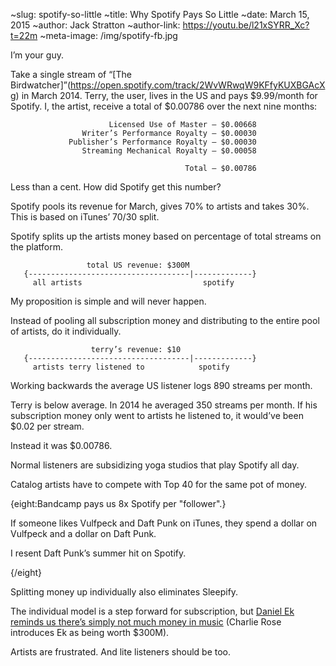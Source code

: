 ~slug: spotify-so-little
~title: Why Spotify Pays So Little
~date: March 15, 2015
~author: Jack Stratton
~author-link: https://youtu.be/l21xSYRR_Xc?t=22m
~meta-image: /img/spotify-fb.jpg

I’m your guy.

Take a single stream of “[The Birdwatcher]”(https://open.spotify.com/track/2WvWRwqW9KFfyKUXBGAcXg) in March 2014. Terry, the user, lives in the US and pays $9.99/month for Spotify. I, the artist, receive a total of $0.00786 over the next nine months:

```
                      Licensed Use of Master — $0.00668 
                Writer’s Performance Royalty — $0.00030
             Publisher’s Performance Royalty — $0.00030  
                Streaming Mechanical Royalty — $0.00058 

                                       Total — $0.00786
```

Less than a cent. How did Spotify get this number?

Spotify pools its revenue for March, gives 70% to artists and takes 30%. This is based on iTunes’ 70/30 split. 

Spotify splits up the artists money based on percentage of total streams on the platform.

```
                 total US revenue: $300M
   {------------------------------------|-------------}
     all artists                           spotify
```

My proposition is simple and will never happen.

Instead of pooling all subscription money and distributing to the entire pool of artists, do it individually.

```
                  terry’s revenue: $10
   {------------------------------------|-------------}
     artists terry listened to            spotify
```

Working backwards the average US listener logs 890 streams per month.

Terry is below average. In 2014 he averaged 350 streams per month. If his subscription money only went to artists he listened to, it would’ve been $0.02 per stream. 

Instead it was $0.00786.

Normal listeners are subsidizing yoga studios that play Spotify all day.

Catalog artists have to compete with Top 40 for the same pot of money. 

{eight:Bandcamp pays us 8x Spotify per "follower".}

If someone likes Vulfpeck and Daft Punk on iTunes, they spend a dollar on Vulfpeck and a dollar on Daft Punk. 

I resent Daft Punk’s summer hit on Spotify.

{/eight}

Splitting money up individually also eliminates Sleepify.

The individual model is a step forward for subscription, but [Daniel Ek reminds us there’s simply not much money in music](http://www.hulu.com/watch/639722) (Charlie Rose introduces Ek as being worth $300M).

Artists are frustrated. And lite listeners should be too.







